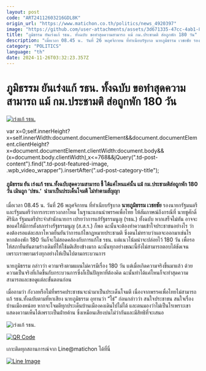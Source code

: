 ```yaml
---
layout: post
code: "ART24112603216GDL8K"
origin_url: "https://www.matichon.co.th/politics/news_4920397"
image: "https://github.com/user-attachments/assets/3d671335-47cc-4ab1-8921-4e584d6d4946"
title: "ภูมิธรรม ยันเร่งแก้ รธน. ทั้งฉบับ ขอทำสุดความสามารถ แม้ กม.ประชามติ ส่อถูกพัก 180 วัน"
description: "เมื่อเวลา 08.45 น. วันที่ 26 พฤศจิกายน ที่ทำเนียบรัฐบาล นายภูมิธรรม เวชยชัย รองนายกรัฐมนตรี และรัฐมนตรีว่าการกระทรวงกลาโหม ในฐานะแกนนำพรรคเพื่อไทย"
category: "POLITICS"
language: "th"
date: 2024-11-26T03:32:23.357Z
---
```


# ภูมิธรรม ยันเร่งแก้ รธน. ทั้งฉบับ ขอทำสุดความสามารถ แม้ กม.ประชามติ ส่อถูกพัก 180 วัน

[![เร่งแก้ รธน.](https://www.matichon.co.th/wp-content/uploads/2024/11/yunnrengh1.jpg "yunnrengh1")](https://www.matichon.co.th/wp-content/uploads/2024/11/yunnrengh1.jpg)

var x=0;self.innerHeight?x=self.innerWidth:document.documentElement&&document.documentElement.clientHeight?x=document.documentElement.clientWidth:document.body&&(x=document.body.clientWidth),x<=768&&jQuery(".td-post-content").find(".td-post-featured-image, .wpb\_video\_wrapper").insertAfter(".ud-post-category-title");

#### **ภูมิธรรม ยัน เร่งแก้ รธน.ทั้งฉบับสุดความสามารถ ชี้ ได้แค่ไหนแค่นั้น แม้ กม.ประชามติส่อถูกพัก 180 วัน เมินถูก ‘ปชน.’  นำมาเป็นประเด็นโจมตี ไม่ทำตามสัญญา**

เมื่อเวลา 08.45 น. วันที่ 26 พฤศจิกายน ที่ทำเนียบรัฐบาล **นายภูมิธรรม เวชยชัย** รองนายกรัฐมนตรี และรัฐมนตรีว่าการกระทรวงกลาโหม ในฐานะแกนนำพรรคเพื่อไทย ให้สัมภาษณ์ถึงกรณีที่ นายชูศักดิ์ ศิรินิล รัฐมนตรีประจำสำนักนายกฯ เปรยว่าการแก้รัฐธรรมนูญ (รธน.) ทั้งฉบับ หากเสร็จไม่ทัน อาจจะขอแค่ให้มีการตั้งสภาร่างรัฐธรรมนูญ (ส.ส.ร.) ก็พอ ฉะนั้นจะต้องทำความเข้าใจประชาชนอย่างไร ว่า คงต้องรอแต่ละสภาโหวตยืนยันว่าการแก้ไขกฎหมายประชามติ ซึ่งตนไม่ทราบว่าผลจะออกมาเช่นไร หากต้องพัก 180 วันก็จะไม่สอดคล้องกับการแก้ไข รธน. แต่แนวโน้มน่าจะปล่อยไว้ 180 วัน เพื่อรอให้สภายืนยันตามร่างเดิมที่ให้ใช้มติเสียงข้างมาก ฉะนั้นทุกอย่างขณะนี้ยังไม่สามารถตอบได้ชัดเจนเพราะเราพยามเร่งทุกอย่างให้เป็นไปตามกระบวนการ

นายภูมิธรรม กล่าวว่า ความจริงตามแผนไม่ควรมีเรื่อง 180 วัน แต่เมื่อเกิดความจริงขึ้นมาแล้ว ด้วยความเป็นจริงที่เกิดขึ้นกับกระบวนการซึ่งก็เป็นปัญหาที่ต้องคิด ฉะนั้นทำได้แค่ไหนก็จะทำสุดความสามารถและขอดูแต่ละขั้นตอนก่อน

เมื่อถามว่า กังวลหรือไม่ที่พรรคประชาชนจะนำมาเป็นประเด็นโจมตี เนื่องจากพรรคเพื่อไทยไม่สามารถแก้ รธน.ทั้งฉบับตามที่หาเสียง นายภูมิธรรม อุทานว่า “โธ่” ก่อนกล่าวว่า สนใจประชาชน สนใจเรื่องบ้านเมืองหน่อย หากจะโจมตีทุกประเด็นบ้านเมืองคงเดินไปไม่ได้ และตนมองว่าไม่เป็นไรเพราะเขาแสดงความเห็นได้เพราะเป็นฝ่ายค้าน ซึ่งเหมือนเสียงบ่นไม่ว่ากันและมีสิทธิที่จะเสนอ

![เร่งแก้ รธน.](https://www.matichon.co.th/wp-content/uploads/2024/11/S__13467706_0.jpg)

[![QR Code](https://www.matichon.co.th/wp-content/uploads/2023/07/wob1371z.jpg)](https://lin.ee/ht0nDxX)

เกาะติดทุกสถานการณ์จาก Line@matichon ได้ที่นี่

[![Line Image](https://www.matichon.co.th/wp-content/uploads/2023/07/th.png)](https://lin.ee/ht0nDxX)